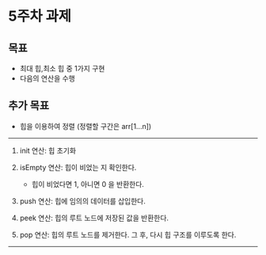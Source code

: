 # 5주차 과제

## 목표

* 최대 힙,최소 힙 중 1가지 구현
* 다음의 연산을 수행

## 추가 목표
* 힙을 이용하여 정렬 (정렬할 구간은 arr[1...n])

---
1. init 연산: 힙 초기화

2. isEmpty 연산: 힙이 비었는 지 확인한다.
    * 힙이 비었다면 1, 아니면 0 을 반환한다.

3. push 연산: 힙에 임의의 데이터를 삽입한다.

4. peek 연산: 힙의 루트 노드에 저장된 값을 반환한다.

5. pop 연산: 힙의 루트 노드를 제거한다. 그 후, 다시 힙 구조를 이루도록 한다.

---
